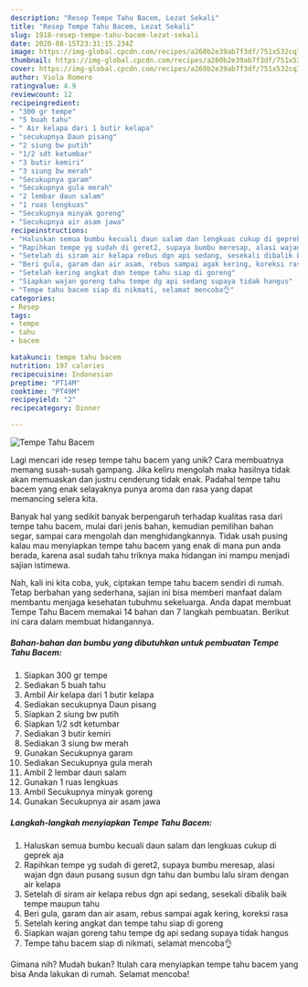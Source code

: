 ```yaml
---
description: "Resep Tempe Tahu Bacem, Lezat Sekali"
title: "Resep Tempe Tahu Bacem, Lezat Sekali"
slug: 1918-resep-tempe-tahu-bacem-lezat-sekali
date: 2020-08-15T23:31:15.234Z
image: https://img-global.cpcdn.com/recipes/a260b2e39ab7f3df/751x532cq70/tempe-tahu-bacem-foto-resep-utama.jpg
thumbnail: https://img-global.cpcdn.com/recipes/a260b2e39ab7f3df/751x532cq70/tempe-tahu-bacem-foto-resep-utama.jpg
cover: https://img-global.cpcdn.com/recipes/a260b2e39ab7f3df/751x532cq70/tempe-tahu-bacem-foto-resep-utama.jpg
author: Viola Romero
ratingvalue: 4.9
reviewcount: 12
recipeingredient:
- "300 gr tempe"
- "5 buah tahu"
- " Air kelapa dari 1 butir kelapa"
- "secukupnya Daun pisang"
- "2 siung bw putih"
- "1/2 sdt ketumbar"
- "3 butir kemiri"
- "3 siung bw merah"
- "Secukupnya garam"
- "Secukupnya gula merah"
- "2 lembar daun salam"
- "1 ruas lengkuas"
- "Secukupnya minyak goreng"
- "Secukupnya air asam jawa"
recipeinstructions:
- "Haluskan semua bumbu kecuali daun salam dan lengkuas cukup di geprek aja"
- "Rapihkan tempe yg sudah di geret2, supaya bumbu meresap, alasi wajan dgn daun pusang susun dgn tahu dan bumbu lalu siram dengan air kelapa"
- "Setelah di siram air kelapa rebus dgn api sedang, sesekali dibalik baik tempe maupun tahu"
- "Beri gula, garam dan air asam, rebus sampai agak kering, koreksi rasa"
- "Setelah kering angkat dan tempe tahu siap di goreng"
- "Siapkan wajan goreng tahu tempe dg api sedang supaya tidak hangus"
- "Tempe tahu bacem siap di nikmati, selamat mencoba👌"
categories:
- Resep
tags:
- tempe
- tahu
- bacem

katakunci: tempe tahu bacem 
nutrition: 197 calories
recipecuisine: Indonesian
preptime: "PT14M"
cooktime: "PT49M"
recipeyield: "2"
recipecategory: Dinner

---
```



![Tempe Tahu Bacem](https://img-global.cpcdn.com/recipes/a260b2e39ab7f3df/751x532cq70/tempe-tahu-bacem-foto-resep-utama.jpg)

Lagi mencari ide resep tempe tahu bacem yang unik? Cara membuatnya memang susah-susah gampang. Jika keliru mengolah maka hasilnya tidak akan memuaskan dan justru cenderung tidak enak. Padahal tempe tahu bacem yang enak selayaknya punya aroma dan rasa yang dapat memancing selera kita.

Banyak hal yang sedikit banyak berpengaruh terhadap kualitas rasa dari tempe tahu bacem, mulai dari jenis bahan, kemudian pemilihan bahan segar, sampai cara mengolah dan menghidangkannya. Tidak usah pusing kalau mau menyiapkan tempe tahu bacem yang enak di mana pun anda berada, karena asal sudah tahu triknya maka hidangan ini mampu menjadi sajian istimewa.




Nah, kali ini kita coba, yuk, ciptakan tempe tahu bacem sendiri di rumah. Tetap berbahan yang sederhana, sajian ini bisa memberi manfaat dalam membantu menjaga kesehatan tubuhmu sekeluarga. Anda dapat membuat Tempe Tahu Bacem memakai 14 bahan dan 7 langkah pembuatan. Berikut ini cara dalam membuat hidangannya.

<!--inarticleads1-->

##### Bahan-bahan dan bumbu yang dibutuhkan untuk pembuatan Tempe Tahu Bacem:

1. Siapkan 300 gr tempe
1. Sediakan 5 buah tahu
1. Ambil  Air kelapa dari 1 butir kelapa
1. Sediakan secukupnya Daun pisang
1. Siapkan 2 siung bw putih
1. Siapkan 1/2 sdt ketumbar
1. Sediakan 3 butir kemiri
1. Sediakan 3 siung bw merah
1. Gunakan Secukupnya garam
1. Sediakan Secukupnya gula merah
1. Ambil 2 lembar daun salam
1. Gunakan 1 ruas lengkuas
1. Ambil Secukupnya minyak goreng
1. Gunakan Secukupnya air asam jawa




<!--inarticleads2-->

##### Langkah-langkah menyiapkan Tempe Tahu Bacem:

1. Haluskan semua bumbu kecuali daun salam dan lengkuas cukup di geprek aja
1. Rapihkan tempe yg sudah di geret2, supaya bumbu meresap, alasi wajan dgn daun pusang susun dgn tahu dan bumbu lalu siram dengan air kelapa
1. Setelah di siram air kelapa rebus dgn api sedang, sesekali dibalik baik tempe maupun tahu
1. Beri gula, garam dan air asam, rebus sampai agak kering, koreksi rasa
1. Setelah kering angkat dan tempe tahu siap di goreng
1. Siapkan wajan goreng tahu tempe dg api sedang supaya tidak hangus
1. Tempe tahu bacem siap di nikmati, selamat mencoba👌




Gimana nih? Mudah bukan? Itulah cara menyiapkan tempe tahu bacem yang bisa Anda lakukan di rumah. Selamat mencoba!
